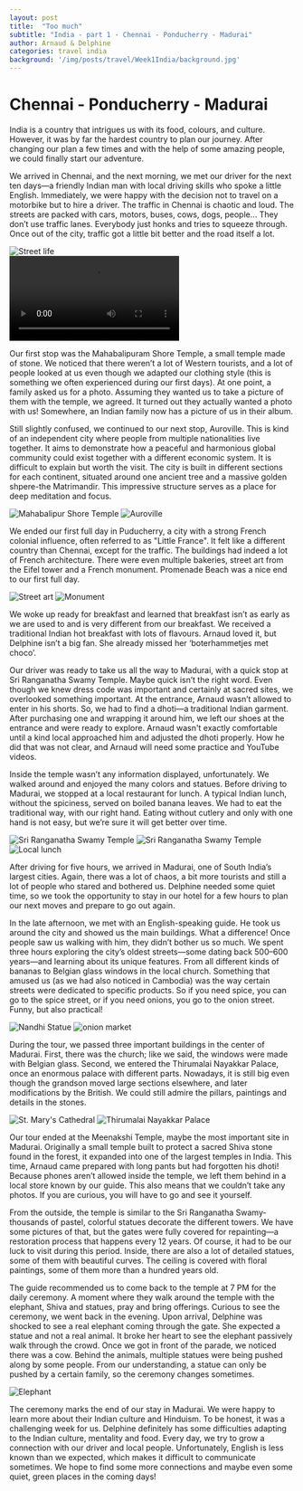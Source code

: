 ```yaml
---
layout: post
title:  "Too much"
subtitle: "India - part 1 - Chennai - Ponducherry - Madurai"
author: Arnaud & Delphine
categories: travel india
background: '/img/posts/travel/Week1India/background.jpg'
---
```


# Chennai - Ponducherry - Madurai

India is a country that intrigues us with its food, colours, and culture. However, it was by far the hardest country to plan our journey. After changing our plan a few times and with the help of some amazing people, we could finally start our adventure.

We arrived in Chennai, and the next morning, we met our driver for the next ten days—a friendly Indian man with local driving skills who spoke a little English. Immediately, we were happy with the decision not to travel on a motorbike but to hire a driver. The traffic in Chennai is chaotic and loud. The streets are packed with cars, motors, buses, cows, dogs, people… They don’t use traffic lanes. Everybody just honks and tries to squeeze through. Once out of the city, traffic got a little bit better and the road itself a lot.

<img class="img-fluid" src="/img/posts/travel/Week1India/traffic.jpg" alt="Street life">
<div class="embed-responsive embed-responsive-16by9">
    <video controls="autoplay loop muted controls">
        <source src="/img/posts/travel/Week1India/traffic.MOV" type="video/mp4">
        Your browser does not support the video tag.
    </video>
</div>

Our first stop was the Mahabalipuram Shore Temple, a small temple made of stone. We noticed that there weren’t a lot of Western tourists, and a lot of people looked at us even though we adapted our clothing style (this is something we often experienced during our first days). At one point, a family asked us for a photo. Assuming they wanted us to take a picture of them with the temple, we agreed. It turned out they actually wanted a photo with us! Somewhere, an Indian family now has a picture of us in their album.

Still slightly confused, we continued to our next stop, Auroville. This is kind of an independent city where people from multiple nationalities live together. It aims to demonstrate how a peaceful and harmonious global community could exist together with a different economic system. It is difficult to explain but worth the visit. The city is built in different sections for each continent, situated around one ancient tree and a massive golden shpere-the Matrimandir. This impressive structure serves as a place for deep meditation and focus.

<img class="img-fluid" src="/img/posts/travel/Week1India/temple1.jpg" alt="Mahabalipur Shore Temple">
<img class="img-fluid" src="/img/posts/travel/Week1India/auroville.jpg" alt="Auroville">

We ended our first full day in Puducherry, a city with a strong French colonial influence, often referred to as "Little France". It felt like a different country than Chennai, except for the traffic. The buildings had indeed a lot of French architecture. There were even multiple bakeries, street art from the Eifel tower and a French monument. Promenade Beach was a nice end to our first full day.

<img class="img-fluid" src="/img/posts/travel/Week1India/france1.jpg" alt="Street art">
<img class="img-fluid" src="/img/posts/travel/Week1India/france2.jpg" alt="Monument">

We woke up ready for breakfast and learned that breakfast isn’t as early as we are used to and is very different from our breakfast. We received a traditional Indian hot breakfast with lots of flavours. Arnaud loved it, but Delphine isn’t a big fan. She already missed her ‘boterhammetjes met choco’.

Our driver was ready to take us all the way to Madurai, with a quick stop at Sri Ranganatha Swamy Temple. Maybe quick isn’t the right word. Even though we knew dress code was important and certainly at sacred sites, we overlooked something important. At the entrance, Arnaud wasn’t allowed to enter in his shorts. So, we had to find a dhoti—a traditional Indian garment. After purchasing one and wrapping it around him, we left our shoes at the entrance and were ready to explore. Arnaud wasn't exactly comfortable until a kind local approached him and adjusted the dhoti properly. How he did that was not clear, and Arnaud will need some practice and YouTube videos. 

Inside the temple wasn’t any information displayed, unfortunately. We walked around and enjoyed the many colors and statues. Before driving to Madurai, we stopped at a local restaurant for lunch. A typical Indian lunch, without the spiciness, served on boiled banana leaves. We had to eat the traditional way, with our right hand. Eating without cutlery and only with one hand is not easy, but we’re sure it will get better over time.

<img class="img-fluid" src="/img/posts/travel/Week1India/temple2.1.jpg" alt="Sri Ranganatha Swamy Temple">
<img class="img-fluid" src="/img/posts/travel/Week1India/temple2.2.jpg" alt="Sri Ranganatha Swamy Temple">
<img class="img-fluid" src="/img/posts/travel/Week1India/food.jpg" alt="Local lunch">

After driving for five hours, we arrived in Madurai, one of South India’s largest cities. Again, there was a lot of chaos, a bit more tourists and still a lot of people who stared and bothered us. Delphine needed some quiet time, so we took the opportunity to stay in our hotel for a few hours to plan our next moves and prepare to go out again.

In the late afternoon, we met with an English-speaking guide. He took us around the city and showed us the main buildings. What a difference! Once people saw us walking with him, they didn’t bother us so much. We spent three hours exploring the city’s oldest streets—some dating back 500–600 years—and learning about its unique features. From all different kinds of bananas to Belgian glass windows in the local church. Something that amused us (as we had also noticed in Cambodia) was the way certain streets were dedicated to specific products. So if you need spice, you can go to the spice street, or if you need onions, you go to the onion street. Funny, but also practical!

<img class="img-fluid" src="/img/posts/travel/Week1India/madurai2.jpg" alt="Nandhi Statue">
<img class="img-fluid" src="/img/posts/travel/Week1India/madurai4.jpg" alt="onion market">

During the tour, we passed three important buildings in the center of Madurai. First, there was the church; like we said, the windows were made with Belgian glass. Second, we entered the Thirumalai Nayakkar Palace, once an enormous palace with different parts. Nowadays, it is still big even though the grandson moved large sections elsewhere, and later modifications by the British. We could still admire the pillars, paintings and details in the stones.

<img class="img-fluid" src="/img/posts/travel/Week1India/madurai1.jpg" alt="St. Mary's Cathedral">
<img class="img-fluid" src="/img/posts/travel/Week1India/madurai3.jpg" alt="Thirumalai Nayakkar Palace">

Our tour ended at the Meenakshi Temple, maybe the most important site in Madurai. Originally a small temple built to protect a sacred Shiva stone found in the forest, it expanded into one of the largest temples in India. This time, Arnaud came prepared with long pants but had forgotten his dhoti! Because phones aren’t allowed inside the temple, we left them behind in a local store known by our guide. This also means that we couldn’t take any photos. If you are curious, you will have to go and see it yourself.

From the outside, the temple is similar to the Sri Ranganatha Swamy-thousands of pastel, colorful statues decorate the different towers. We have some pictures of that, but the gates were fully covered for repainting—a restoration process that happens every 12 years. Of course, it had to be our luck to visit during this period. Inside, there are also a lot of detailed statues, some of them with beautiful curves. The ceiling is covered with floral paintings, some of them more than a hundred years old.

The guide recommended us to come back to the temple at 7 PM for the daily ceremony. A moment where they walk around the temple with the elephant, Shiva and statues, pray and bring offerings. Curious to see the ceremony, we went back in the evening. Upon arrival, Delphine was shocked to see a real elephant coming through the gate. She expected a statue and not a real animal. It broke her heart to see the elephant passively walk through the crowd. Once we got in front of the parade, we noticed there was a cow. Behind the animals, multiple statues were being pushed along by some people. From our understanding, a statue can only be pushed by a certain family, so the ceremony changes sometimes.

<img class="img-fluid" src="/img/posts/travel/Week1India/madurai5.jpg" alt="Elephant">

The ceremony marks the end of our stay in Madurai. We were happy to learn more about their Indian culture and Hinduism. To be honest, it was a challenging week for us. Delphine definitely has some difficulties adapting to the Indian culture, mentality and food. Every day, we try to grow a connection with our driver and local people. Unfortunately, English is less known than we expected, which makes it difficult to communicate sometimes. We hope to find some more connections and maybe even some quiet, green places in the coming days!
